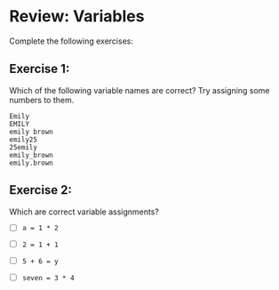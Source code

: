 
# Review: Variables

Complete the following exercises:

## Exercise 1:

Which of the following variable names are correct? Try assigning some numbers to them.

    Emily
    EMILY
    emily brown 
    emily25
    25emily
    emily_brown
    emily.brown

## Exercise 2:

Which are correct variable assignments?

- [ ] `a = 1 * 2`
- [ ] `2 = 1 + 1`
- [ ] `5 + 6 = y`
- [ ] `seven = 3 * 4`

